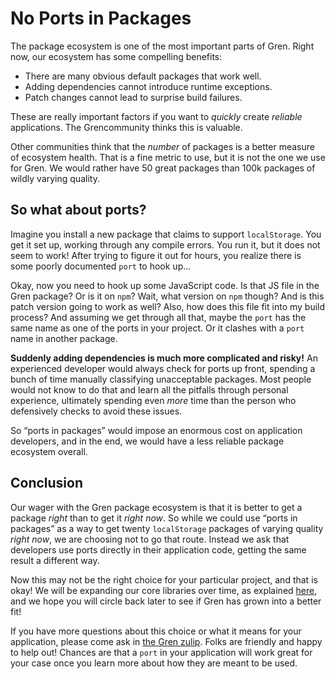 # No Ports in Packages

The package ecosystem is one of the most important parts of Gren. Right now, our ecosystem has some compelling benefits:

  - There are many obvious default packages that work well.
  - Adding dependencies cannot introduce runtime exceptions.
  - Patch changes cannot lead to surprise build failures.

These are really important factors if you want to *quickly* create *reliable* applications. The Grencommunity thinks this is valuable.

Other communities think that the *number* of packages is a better measure of ecosystem health. That is a fine metric to use, but it is not the one we use for Gren. We would rather have 50 great packages than 100k packages of wildly varying quality.


## So what about ports?

Imagine you install a new package that claims to support `localStorage`. You get it set up, working through any compile errors. You run it, but it does not seem to work! After trying to figure it out for hours, you realize there is some poorly documented `port` to hook up...

Okay, now you need to hook up some JavaScript code. Is that JS file in the Gren package? Or is it on `npm`? Wait, what version on `npm` though? And is this patch version going to work as well? Also, how does this file fit into my build process? And assuming we get through all that, maybe the `port` has the same name as one of the ports in your project. Or it clashes with a `port` name in another package.

**Suddenly adding dependencies is much more complicated and risky!** An experienced developer would always check for ports up front, spending a bunch of time manually classifying unacceptable packages. Most people would not know to do that and learn all the pitfalls through personal experience, ultimately spending even *more* time than the person who defensively checks to avoid these issues.

So “ports in packages” would impose an enormous cost on application developers, and in the end, we would have a less reliable package ecosystem overall.


## Conclusion

Our wager with the Gren package ecosystem is that it is better to get a package *right* than to get it *right now*. So while we could use “ports in packages” as a way to get twenty `localStorage` packages of varying quality *right now*, we are choosing not to go that route. Instead we ask that developers use ports directly in their application code, getting the same result a different way.

Now this may not be the right choice for your particular project, and that is okay! We will be expanding our core libraries over time, as explained [here](https://github.com/gren-lang/projects/blob/master/roadmap.md#where-is-the-localstorage-package), and we hope you will circle back later to see if Gren has grown into a better fit!

If you have more questions about this choice or what it means for your application, please come ask in [the Gren zulip](https://gren.zulipchat.com/). Folks are friendly and happy to help out! Chances are that a `port` in your application will work great for your case once you learn more about how they are meant to be used.

